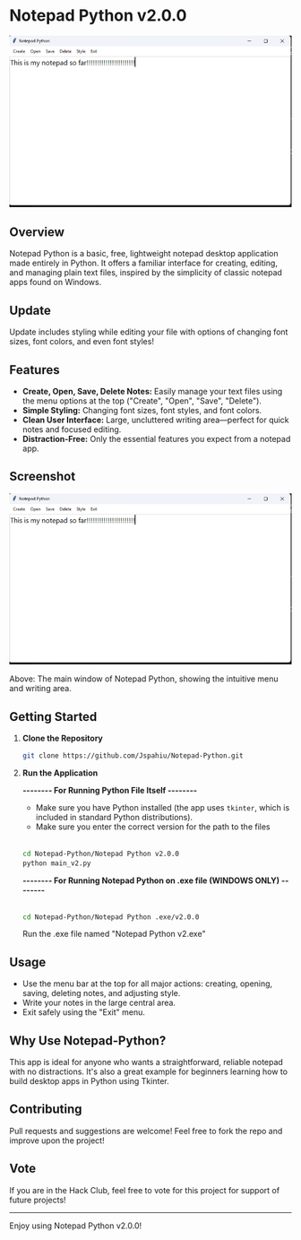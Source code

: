# Notepad Python v2.0.0

![Screenshot](README_IMAGES/image1.png)

## Overview

Notepad Python is a basic, free, lightweight notepad desktop application made entirely in Python. It offers a familiar interface for creating, editing, and managing plain text files, inspired by the simplicity of classic notepad apps found on Windows.

## Update

Update includes styling while editing your file with options of changing font sizes, font colors, and even font styles!

## Features

- **Create, Open, Save, Delete Notes:** Easily manage your text files using the menu options at the top ("Create", "Open", "Save", "Delete").
- **Simple Styling:** Changing font sizes, font styles, and font colors.
- **Clean User Interface:** Large, uncluttered writing area—perfect for quick notes and focused editing.
- **Distraction-Free:** Only the essential features you expect from a notepad app.

## Screenshot

![Notepad Python Screenshot](README_IMAGES/image1.png)

Above: The main window of Notepad Python, showing the intuitive menu and writing area.

## Getting Started

1. **Clone the Repository**
   ```bash
   git clone https://github.com/Jspahiu/Notepad-Python.git
   ```
   
2. **Run the Application**

   **-------- For Running Python File Itself --------**
   - Make sure you have Python installed (the app uses `tkinter`, which is included in standard Python distributions).
   - Make sure you enter the correct version for the path to the files
  
   
     
   ```bash

   cd Notepad-Python/Notepad Python v2.0.0
   python main_v2.py
   ```

   **-------- For Running Notepad Python on .exe file (WINDOWS ONLY) --------**

   ```bash

   cd Notepad-Python/Notepad Python .exe/v2.0.0
   
   ```
   Run the .exe file named "Notepad Python v2.exe"

## Usage

- Use the menu bar at the top for all major actions: creating, opening, saving, deleting notes, and adjusting style.
- Write your notes in the large central area.
- Exit safely using the "Exit" menu.

## Why Use Notepad-Python?

This app is ideal for anyone who wants a straightforward, reliable notepad with no distractions. It's also a great example for beginners learning how to build desktop apps in Python using Tkinter.

## Contributing

Pull requests and suggestions are welcome! Feel free to fork the repo and improve upon the project!

## Vote

If you are in the Hack Club, feel free to vote for this project for support of future projects!

---

Enjoy using Notepad Python v2.0.0!
